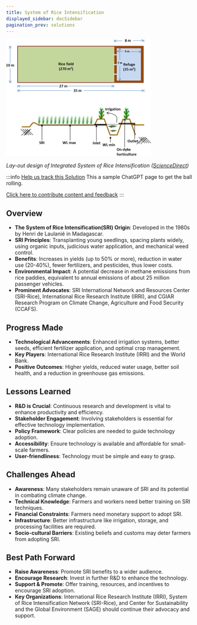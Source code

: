 ```yaml
---
title: System of Rice Intensification
displayed_sidebar: docSidebar
pagination_prev: solutions
---
```

![Integrated System of Rice Intensification blended SRI water management with diversified farming (polyculture). A 350m2 plot comprised rice fields, a small pond for irrigation and fish, and bunds for horticultural crops.](/../static/img/system-of-rice-intensification.jpg)

*Lay-out design of Integrated System of Rice Intensification ([ScienceDirect](https://www.sciencedirect.com/science/article/pii/S037837741530055X#fig0005))*

:::info [Help us track this Solution](contribute)
This a sample ChatGPT page to get the ball rolling.

[Click here to contribute content and feedback](contribute)
:::

## Overview

* **The System of Rice Intensification(SRI) Origin**: Developed in the 1980s by Henri de Laulanié in Madagascar.
* **SRI Principles**: Transplanting young seedlings, spacing plants widely, using organic inputs, judicious water application, and mechanical weed control.
* **Benefits**: Increases in yields (up to 50% or more), reduction in water use (20-40%), fewer fertilizers, and pesticides, thus lower costs.
* **Environmental Impact**: A potential decrease in methane emissions from rice paddies, equivalent to annual emissions of about 25 million passenger vehicles.
* **Prominent Advocates**: SRI International Network and Resources Center (SRI-Rice), International Rice Research Institute (IRRI), and CGIAR Research Program on Climate Change, Agriculture and Food Security (CCAFS).

## Progress Made

* **Technological Advancements**: Enhanced irrigation systems, better seeds, efficient fertilizer application, and optimal crop management.
* **Key Players**: International Rice Research Institute (IRRI) and the World Bank.
* **Positive Outcomes**: Higher yields, reduced water usage, better soil health, and a reduction in greenhouse gas emissions.

## Lessons Learned

* **R&D is Crucial**: Continuous research and development is vital to enhance productivity and efficiency.
* **Stakeholder Engagement**: Involving stakeholders is essential for effective technology implementation.
* **Policy Framework**: Clear policies are needed to guide technology adoption.
* **Accessibility**: Ensure technology is available and affordable for small-scale farmers.
* **User-friendliness**: Technology must be simple and easy to grasp.

## Challenges Ahead

* **Awareness**: Many stakeholders remain unaware of SRI and its potential in combating climate change.
* **Technical Knowledge**: Farmers and workers need better training on SRI techniques.
* **Financial Constraints**: Farmers need monetary support to adopt SRI.
* **Infrastructure**: Better infrastructure like irrigation, storage, and processing facilities are required.
* **Socio-cultural Barriers**: Existing beliefs and customs may deter farmers from adopting SRI.

## Best Path Forward

* **Raise Awareness**: Promote SRI benefits to a wider audience.
* **Encourage Research**: Invest in further R&D to enhance the technology.
* **Support & Promote**: Offer training, resources, and incentives to encourage SRI adoption.
* **Key Organizations**: International Rice Research Institute (IRRI), System of Rice Intensification Network (SRI-Rice), and Center for Sustainability and the Global Environment (SAGE) should continue their advocacy and support.